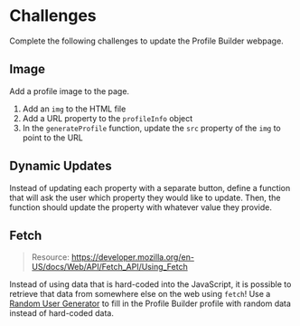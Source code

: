 # Challenges
Complete the following challenges to update the Profile Builder webpage.

## Image
Add a profile image to the page.

1. Add an `img` to the HTML file
1. Add a URL property to the `profileInfo` object
1. In the `generateProfile` function, update the `src` property of the `img` to point to the URL

## Dynamic Updates
Instead of updating each property with a separate button, define a function that will ask the user which property they would like to update. Then, the function should update the property with whatever value they provide.

## Fetch
>Resource: https://developer.mozilla.org/en-US/docs/Web/API/Fetch_API/Using_Fetch

Instead of using data that is hard-coded into the JavaScript, it is possible to retrieve that data from somewhere else on the web using `fetch`! Use a [Random User Generator](https://randomuser.me/documentation#howto) to fill in the Profile Builder profile with random data instead of hard-coded data.
